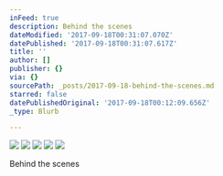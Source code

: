 ```yaml
---
inFeed: true
description: Behind the scenes
dateModified: '2017-09-18T00:31:07.070Z'
datePublished: '2017-09-18T00:31:07.617Z'
title: ''
author: []
publisher: {}
via: {}
sourcePath: _posts/2017-09-18-behind-the-scenes.md
starred: false
datePublishedOriginal: '2017-09-18T00:12:09.656Z'
_type: Blurb

---
```

![](https://the-grid-user-content.s3-us-west-2.amazonaws.com/211baeb5-bec0-4061-9801-11c3ca52f149.jpg)
![](https://the-grid-user-content.s3-us-west-2.amazonaws.com/c10b7720-4275-49b2-b40b-9405fad8ca0d.jpg)
![](https://the-grid-user-content.s3-us-west-2.amazonaws.com/15b74b4b-b31b-4dac-a635-c0741a0d3fce.jpg)
![](https://the-grid-user-content.s3-us-west-2.amazonaws.com/d346a957-34ea-498b-9454-70d711d7c538.jpg)
![](https://the-grid-user-content.s3-us-west-2.amazonaws.com/7ac98f78-acb2-4fc6-872c-da3c6d866c90.jpg)

Behind the scenes